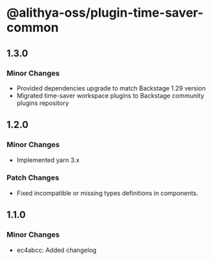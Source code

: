 # @alithya-oss/plugin-time-saver-common

## 1.3.0

### Minor Changes

- Provided dependencies upgrade to match Backstage 1.29 version
- Migrated time-saver workspace plugins to Backstage community plugins repository

## 1.2.0

### Minor Changes

- Implemented yarn 3.x

### Patch Changes

- Fixed incompatible or missing types definitions in components.

## 1.1.0

### Minor Changes

- ec4abcc: Added changelog
